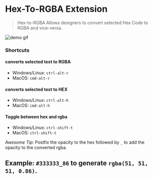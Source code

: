 # Hex-To-RGBA Extension

> Hex-to-RGBA Allows designers to convert selected Hex Code to RGBA and vice-versa.

![demo gif](https://i.imgur.com/SBRSu4B.gif)

### Shortcuts
#### converts selected text to RGBA
  - Windows/Linux: `ctrl-alt-r`
  - MacOS: `cmd-alt-r`
#### converts selected text to HEX
  - Windows/Linux: `ctrl-alt-h`
  - MacOS: `cmd-alt-h`
#### Toggle between hex and rgba
  - Windows/Linux: `ctrl-shift-t`
  - MacOS: `ctrl-shift-t`

*Awesome Tip*: Postfix the opacity to the hex followed by `_` to add the opacity to the converted rgba.

Example:
`#333333_86` to generate `rgba(51, 51, 51, 0.86)`.
----
